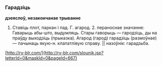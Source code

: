 ### Гарадзіць
**дзеяслоў, незакончанае трыванне**

1. Ставіць плот, паркан і пад. Г. агарод. 2. пераноснае значэнне: Гаварыць абы-што, выдумляць. Стары гаворыць — гародзіць, ды на праўду выходзіць (прыказка). Агарод (гарод) гарадзіць (размоўнае) — пачынаць якую-н. клапатлівую справу. || назоўнік: гарадзьба.

<a rel="author">[http://rv-blr.com/](http://rv-blr.com/slounik.jsp?letterId=0&maskId=0&pageId=667)</a>

